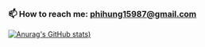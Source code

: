 ### 📫 How to reach me: phihung15987@gmail.com
[![Anurag's GitHub stats](https://github-readme-stats.vercel.app/api?username=nguyenphihugn&show_icons=true))](https://github.com/anuraghazra/github-readme-stats)

<!--
**nguyenphihugn/nguyenphihugn** is a ✨ _special_ ✨ repository because its `README.md` (this file) appears on your GitHub profile.
![Top Langs](https://github-readme-stats.vercel.app/api/top-langs/?username=nguyenphihugn&hide=css,html)
[![Readme Card](https://github-readme-stats.vercel.app/api/pin/?username=nguyenphihugn&repo=MiGo)](https://github.com/anuraghazra/github-readme-stats)
Here are some ideas to get you started:

- 🔭 I’m currently working on ...
- 🌱 I’m currently learning ...
- 👯 I’m looking to collaborate on ...
- 🤔 I’m looking for help with ...
- 💬 Ask me about ...
- 📫 How to reach me: ...
- 😄 Pronouns: ...
- ⚡ Fun fact: ...
-->
